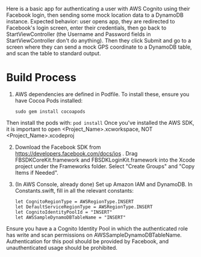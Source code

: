 Here is a basic app for authenticating a user with AWS Cognito using their Facebook login, then sending some mock location data to a DynamoDB instance. Expected behavior: user opens app, they are redirected to Facebook's login screen, enter their credentials, then go back to StartViewController (the Username and Password fields in StartViewController don't do anything). Then they click Submit and go to a screen where they can send a mock GPS coordinate to a DynamoDB table, and scan the table to standard output.

# Build Process
1. AWS dependencies are defined in Podfile. To install these, ensure you have Cocoa Pods installed:
    ```
    sudo gem install cocoapods
    ```
Then install the pods with:
    ```
    pod install
    ```
Once you've installed the AWS SDK, it is important to open <Project_Name>.xcworkspace, NOT <Project_Name>.xcodeproj

2. Download the Facebook SDK from https://developers.facebook.com/docs/ios . Drag FBSDKCoreKit.framework and FBSDKLoginKit.framework into the Xcode project under the Frameworks folder. Select "Create Groups" and "Copy Items if Needed".

3. (In AWS Console, already done) Set up Amazon IAM and DynamoDB. In Constants.swift, fill in all the relevant constants:
    ```
    let CognitoRegionType = AWSRegionType.INSERT
    let DefaultServiceRegionType = AWSRegionType.INSERT
    let CognitoIdentityPoolId = "INSERT"
    let AWSSampleDynamoDBTableName = "INSERT"
    ```
Ensure you have a a Cognito Identity Pool in which the authenticated role has write and scan permissions on AWSSampleDynamoDBTableName. Authentication for this pool should be provided by Facebook, and unauthenticated usage should be prohibited.

    

